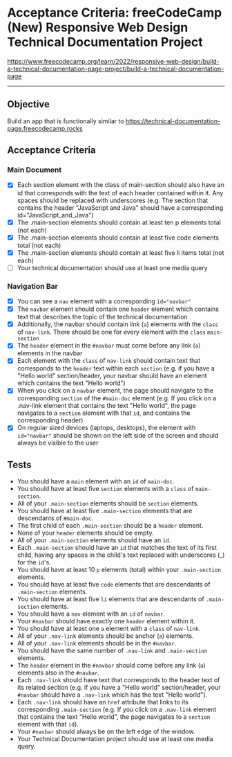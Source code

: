 # Acceptance Criteria: freeCodeCamp (New) Responsive Web Design Technical Documentation Project

https://www.freecodecamp.org/learn/2022/responsive-web-design/build-a-technical-documentation-page-project/build-a-technical-documentation-page

---

## Objective
Build an app that is functionally similar to https://technical-documentation-page.freecodecamp.rocks



## Acceptance Criteria
### Main Document
- [X] Each section element with the class of main-section should also have an id that corresponds with the text of each header contained within it. Any spaces should be replaced with underscores (e.g. The section that contains the header "JavaScript and Java" should have a corresponding id="JavaScript_and_Java")
- [X] The .main-section elements should contain at least ten p elements total (not each)
- [X] The .main-section elements should contain at least five code elements total (not each)
- [X] The .main-section elements should contain at least five li items total (not each)
- [ ] Your technical documentation should use at least one media query

### Navigation Bar
- [X] You can see a `nav` element with a corresponding `id="navbar"`
- [X] The `navbar` element should contain one `header` element which contains text that describes the topic of the technical documentation
- [X] Additionally, the navbar should contain link (`a`) elements with the `class` of `nav-link`. There should be one for every element with the `class` `main-section`
- [X] The `header` element in the `#navbar` must come before any link (`a`) elements in the navbar
- [X] Each element with the `class` of `nav-link` should contain text that corresponds to the `header` text within each `section` (e.g. if you have a "Hello world" section/header, your navbar should have an element which contains the text "Hello world")
- [X] When you click on a `navbar` element, the page should navigate to the corresponding `section` of the `#main-doc` element (e.g. If you click on a .nav-link element that contains the text "Hello world", the page navigates to a `section` element with that `id`, and contains the corresponding header)
- [X] On regular sized devices (laptops, desktops), the element with `id="navbar"` should be shown on the left side of the screen and should always be visible to the user

## Tests
- You should have a `main` element with an `id` of `main-doc`.
- You should have at least five `section` elements with a `class` of `main-section`.
- All of your `.main-section` elements should be `section` elements.
- You should have at least five `.main-section` elements that are descendants of `#main-doc`.
- The first child of each `.main-section` should be a `header` element.
- None of your `header` elements should be empty.
- All of your `.main-section` elements should have an `id`.
- Each `.main-section` should have an `id` that matches the text of its first child, having any spaces in the child's text replaced with underscores (_) for the `id`'s.
- You should have at least 10 `p` elements (total) within your `.main-section` elements.
- You should have at least five `code` elements that are descendants of `.main-section` elements.
- You should have at least five `li` elements that are descendants of `.main-section` elements.
- You should have a `nav` element with an `id` of `navbar`.
- Your `#navbar` should have exactly one `header` element within it.
- You should have at least one `a` element with a `class` of `nav-link`.
- All of your `.nav-link` elements should be anchor (`a`) elements.
- All of your `.nav-link` elements should be in the `#navbar`.
- You should have the same number of `.nav-link` and `.main-section` elements.
- The `header` element in the `#navbar` should come before any link (`a`) elements also in the `#navbar`.
- Each `.nav-link` should have text that corresponds to the header text of its related section (e.g. if you have a "Hello world" section/header, your `#navbar` should have a `.nav-link` which has the text "Hello world").
- Each `.nav-link` should have an `href` attribute that links to its corresponding `.main-section` (e.g. If you click on a `.nav-link` element that contains the text "Hello world", the page navigates to a `section` element with that `id`).
- Your `#navbar` should always be on the left edge of the window.
- Your Technical Documentation project should use at least one media query.
